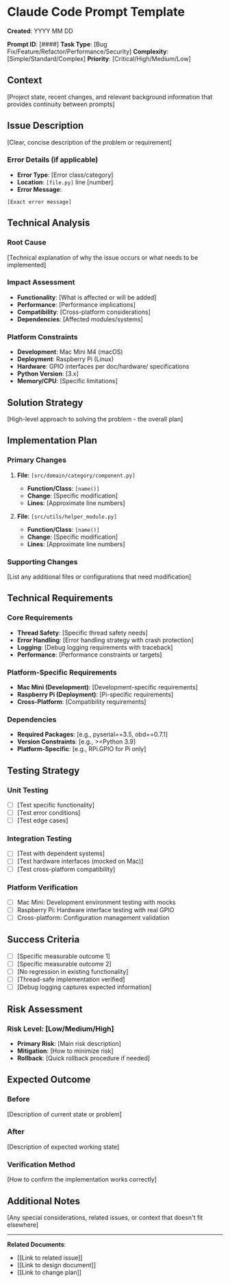 # Claude Code Prompt Template

**Created**: YYYY MM DD

**Prompt ID**: [####]
**Task Type**: [Bug Fix/Feature/Refactor/Performance/Security]
**Complexity**: [Simple/Standard/Complex]
**Priority**: [Critical/High/Medium/Low]

## Context

[Project state, recent changes, and relevant background information that provides continuity between prompts]

## Issue Description

[Clear, concise description of the problem or requirement]

### Error Details (if applicable)
- **Error Type**: [Error class/category]
- **Location**: `[file.py]` line [number]
- **Error Message**:
```
[Exact error message]
```

## Technical Analysis

### Root Cause
[Technical explanation of why the issue occurs or what needs to be implemented]

### Impact Assessment
- **Functionality**: [What is affected or will be added]
- **Performance**: [Performance implications]
- **Compatibility**: [Cross-platform considerations]
- **Dependencies**: [Affected modules/systems]

### Platform Constraints
- **Development**: Mac Mini M4 (macOS)
- **Deployment**: Raspberry Pi (Linux)
- **Hardware**: GPIO interfaces per doc/hardware/ specifications
- **Python Version**: [3.x]
- **Memory/CPU**: [Specific limitations]

## Solution Strategy

[High-level approach to solving the problem - the overall plan]

## Implementation Plan

### Primary Changes
1. **File**: `[src/domain/category/component.py]`
   - **Function/Class**: `[name()]`
   - **Change**: [Specific modification]
   - **Lines**: [Approximate line numbers]

2. **File**: `[src/utils/helper_module.py]`
   - **Function/Class**: `[name()]`
   - **Change**: [Specific modification]
   - **Lines**: [Approximate line numbers]

### Supporting Changes
[List any additional files or configurations that need modification]

## Technical Requirements

### Core Requirements
- **Thread Safety**: [Specific thread safety needs]
- **Error Handling**: [Error handling strategy with crash protection]
- **Logging**: [Debug logging requirements with traceback]
- **Performance**: [Performance constraints or targets]

### Platform-Specific Requirements
- **Mac Mini (Development)**: [Development-specific requirements]
- **Raspberry Pi (Deployment)**: [Pi-specific requirements]
- **Cross-Platform**: [Compatibility requirements]

### Dependencies
- **Required Packages**: [e.g., pyserial==3.5, obd==0.7.1]
- **Version Constraints**: [e.g., >=Python 3.9]
- **Platform-Specific**: [e.g., RPi.GPIO for Pi only]

## Testing Strategy

### Unit Testing
- [ ] [Test specific functionality]
- [ ] [Test error conditions]
- [ ] [Test edge cases]

### Integration Testing
- [ ] [Test with dependent systems]
- [ ] [Test hardware interfaces (mocked on Mac)]
- [ ] [Test cross-platform compatibility]

### Platform Verification
- [ ] Mac Mini: Development environment testing with mocks
- [ ] Raspberry Pi: Hardware interface testing with real GPIO
- [ ] Cross-platform: Configuration management validation

## Success Criteria

- [ ] [Specific measurable outcome 1]
- [ ] [Specific measurable outcome 2]
- [ ] [No regression in existing functionality]
- [ ] [Thread-safe implementation verified]
- [ ] [Debug logging captures expected information]

## Risk Assessment

### Risk Level: [Low/Medium/High]
- **Primary Risk**: [Main risk description]
- **Mitigation**: [How to minimize risk]
- **Rollback**: [Quick rollback procedure if needed]

## Expected Outcome

### Before
[Description of current state or problem]

### After
[Description of expected working state]

### Verification Method
[How to confirm the implementation works correctly]

## Additional Notes

[Any special considerations, related issues, or context that doesn't fit elsewhere]

---

**Related Documents**:
- [[Link to related issue]]
- [[Link to design document]]
- [[Link to change plan]]

